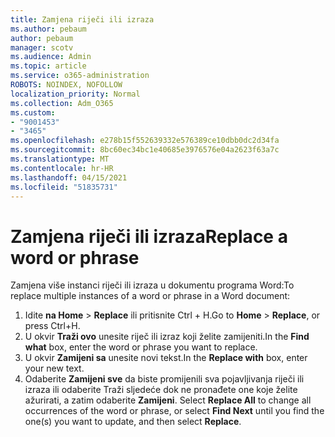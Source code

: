```yaml
---
title: Zamjena riječi ili izraza
ms.author: pebaum
author: pebaum
manager: scotv
ms.audience: Admin
ms.topic: article
ms.service: o365-administration
ROBOTS: NOINDEX, NOFOLLOW
localization_priority: Normal
ms.collection: Adm_O365
ms.custom:
- "9001453"
- "3465"
ms.openlocfilehash: e278b15f552639332e576389ce10dbb0dc2d34fa
ms.sourcegitcommit: 8bc60ec34bc1e40685e3976576e04a2623f63a7c
ms.translationtype: MT
ms.contentlocale: hr-HR
ms.lasthandoff: 04/15/2021
ms.locfileid: "51835731"
---
```

# <a name="replace-a-word-or-phrase"></a><span data-ttu-id="41237-102">Zamjena riječi ili izraza</span><span class="sxs-lookup"><span data-stu-id="41237-102">Replace a word or phrase</span></span>

<span data-ttu-id="41237-103">Zamjena više instanci riječi ili izraza u dokumentu programa Word:</span><span class="sxs-lookup"><span data-stu-id="41237-103">To replace multiple instances of a word or phrase in a Word document:</span></span>

1. <span data-ttu-id="41237-104">Idite **na Home**  >  **Replace** ili pritisnite Ctrl + H.</span><span class="sxs-lookup"><span data-stu-id="41237-104">Go to **Home** > **Replace**, or press Ctrl+H.</span></span>
2. <span data-ttu-id="41237-105">U okvir **Traži ovo** unesite riječ ili izraz koji želite zamijeniti.</span><span class="sxs-lookup"><span data-stu-id="41237-105">In the **Find what** box, enter the word or phrase you want to replace.</span></span> 
3. <span data-ttu-id="41237-106">U okvir **Zamijeni sa** unesite novi tekst.</span><span class="sxs-lookup"><span data-stu-id="41237-106">In the **Replace with** box, enter your new text.</span></span>
3. <span data-ttu-id="41237-107">Odaberite **Zamijeni sve** da biste promijenili sva pojavljivanja riječi ili izraza ili odaberite Traži sljedeće dok ne pronađete one koje želite ažurirati, a zatim odaberite **Zamijeni**. </span><span class="sxs-lookup"><span data-stu-id="41237-107">Select **Replace All** to change all occurrences of the word or phrase, or select **Find Next** until you find the one(s) you want to update, and then select **Replace**.</span></span>